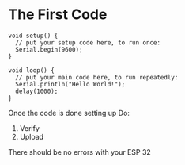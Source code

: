 # The First Code

```
void setup() {
  // put your setup code here, to run once:
  Serial.begin(9600);
}

void loop() {
  // put your main code here, to run repeatedly:
  Serial.println("Hello World!");
  delay(1000);
}
```
Once the code is done setting up
Do:
1. Verify
2. Upload

There should be no errors with your ESP 32
